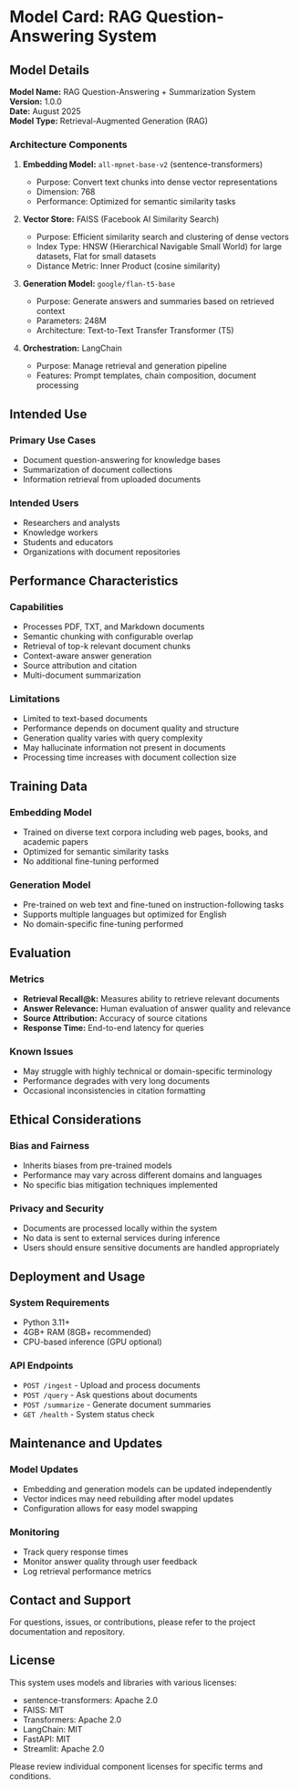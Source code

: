 # Model Card: RAG Question-Answering System

## Model Details

**Model Name:** RAG Question-Answering + Summarization System  
**Version:** 1.0.0  
**Date:** August 2025  
**Model Type:** Retrieval-Augmented Generation (RAG)  

### Architecture Components

1. **Embedding Model:** `all-mpnet-base-v2` (sentence-transformers)
   - Purpose: Convert text chunks into dense vector representations
   - Dimension: 768
   - Performance: Optimized for semantic similarity tasks

2. **Vector Store:** FAISS (Facebook AI Similarity Search)
   - Purpose: Efficient similarity search and clustering of dense vectors
   - Index Type: HNSW (Hierarchical Navigable Small World) for large datasets, Flat for small datasets
   - Distance Metric: Inner Product (cosine similarity)

3. **Generation Model:** `google/flan-t5-base`
   - Purpose: Generate answers and summaries based on retrieved context
   - Parameters: 248M
   - Architecture: Text-to-Text Transfer Transformer (T5)

4. **Orchestration:** LangChain
   - Purpose: Manage retrieval and generation pipeline
   - Features: Prompt templates, chain composition, document processing

## Intended Use

### Primary Use Cases
- Document question-answering for knowledge bases
- Summarization of document collections
- Information retrieval from uploaded documents

### Intended Users
- Researchers and analysts
- Knowledge workers
- Students and educators
- Organizations with document repositories

## Performance Characteristics

### Capabilities
- Processes PDF, TXT, and Markdown documents
- Semantic chunking with configurable overlap
- Retrieval of top-k relevant document chunks
- Context-aware answer generation
- Source attribution and citation
- Multi-document summarization

### Limitations
- Limited to text-based documents
- Performance depends on document quality and structure
- Generation quality varies with query complexity
- May hallucinate information not present in documents
- Processing time increases with document collection size

## Training Data

### Embedding Model
- Trained on diverse text corpora including web pages, books, and academic papers
- Optimized for semantic similarity tasks
- No additional fine-tuning performed

### Generation Model
- Pre-trained on web text and fine-tuned on instruction-following tasks
- Supports multiple languages but optimized for English
- No domain-specific fine-tuning performed

## Evaluation

### Metrics
- **Retrieval Recall@k:** Measures ability to retrieve relevant documents
- **Answer Relevance:** Human evaluation of answer quality and relevance
- **Source Attribution:** Accuracy of source citations
- **Response Time:** End-to-end latency for queries

### Known Issues
- May struggle with highly technical or domain-specific terminology
- Performance degrades with very long documents
- Occasional inconsistencies in citation formatting

## Ethical Considerations

### Bias and Fairness
- Inherits biases from pre-trained models
- Performance may vary across different domains and languages
- No specific bias mitigation techniques implemented

### Privacy and Security
- Documents are processed locally within the system
- No data is sent to external services during inference
- Users should ensure sensitive documents are handled appropriately

## Deployment and Usage

### System Requirements
- Python 3.11+
- 4GB+ RAM (8GB+ recommended)
- CPU-based inference (GPU optional)

### API Endpoints
- `POST /ingest` - Upload and process documents
- `POST /query` - Ask questions about documents
- `POST /summarize` - Generate document summaries
- `GET /health` - System status check

## Maintenance and Updates

### Model Updates
- Embedding and generation models can be updated independently
- Vector indices may need rebuilding after model updates
- Configuration allows for easy model swapping

### Monitoring
- Track query response times
- Monitor answer quality through user feedback
- Log retrieval performance metrics

## Contact and Support

For questions, issues, or contributions, please refer to the project documentation and repository.

## License

This system uses models and libraries with various licenses:
- sentence-transformers: Apache 2.0
- FAISS: MIT
- Transformers: Apache 2.0
- LangChain: MIT
- FastAPI: MIT
- Streamlit: Apache 2.0

Please review individual component licenses for specific terms and conditions.

